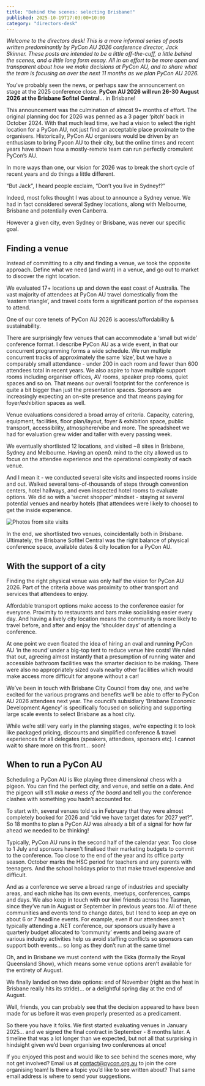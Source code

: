 ```yaml
---
title: "Behind the scenes: selecting Brisbane!"
published: 2025-10-19T17:03:00+10:00
category: "directors-desk"
---
```

_Welcome to the directors desk! This is a more informal series of posts written predominantly by PyCon AU 2026 conference director, Jack Skinner. These posts are intended to be a little off-the-cuff, a little behind the scenes, and a little long form essay. All in an effort to be more open and transparent about how we make decisions at PyCon AU, and to share what the team is focusing on over the next 11 months as we plan PyCon AU 2026._


You’ve probably seen the news, or perhaps saw the announcement on stage at the 2025 conference close. **PyCon AU 2026 will run 26-30 August 2026 at the Brisbane Sofitel Central**… in Brisbane!

This announcement was the culmination of almost 9+ months of effort. The original planning doc for 2026 was penned as a 3 pager ‘pitch’ back in October 2024. With that much lead time, we had a vision to select the right location for a PyCon AU, not just find an acceptable place proximate to the organisers. Historically, PyCon AU organisers would be driven by an enthusiasm to bring Pycon AU to their city, but the online times and recent years have shown how a mostly-remote team can run perfectly cromulent PyCon’s AU.

In more ways than one, our vision for 2026 was to break the short cycle of recent years and do things a little different.

“But Jack”, I heard people exclaim, “Don’t you live in Sydney!?”

Indeed, most folks thought I was about to announce a Sydney venue. We had in fact considered several Sydney locations, along with Melbourne, Brisbane and potentially even Canberra. 

However a given city, even Sydney or Brisbane, was never our specific goal.

## Finding a venue

Instead of committing to a city and finding a venue, we took the opposite approach. Define what we need (and want) in a venue, and go out to market to discover the right location.

We evaluated 17+ locations up and down the east coast of Australia. The vast majority of attendees at PyCon AU travel domestically from the ‘eastern triangle’, and travel costs form a significant portion of the expenses to attend.

One of our core tenets of PyCon AU 2026 is access/affordability & sustainability.

There are surprisingly few venues that can accommodate a ‘small but wide’ conference format. I describe PyCon AU as a wide event, in that our concurrent programming forms a wide schedule. We run multiple concurrent tracks of approximately the same ‘size’, but we have a comparably small attendance - under 200 in each room and fewer than 600 attendees total in recent years. We also aspire to have multiple support rooms including organiser offices, AV rooms, speaker prep rooms, quiet spaces and so on. That means our overall footprint for the conference is quite a bit bigger than just the presentation spaces. Sponsors are increasingly expecting an on-site presence and that means paying for foyer/exhibition spaces as well.

Venue evaluations considered a broad array of criteria. Capacity, catering, equipment, facilities, floor plan/layout, foyer & exhibition space, public transport, accessibility, atmosphere/vibe and more. The spreadsheet we had for evaluation grew wider and taller with every passing week.

We eventually shortlisted 12 locations, and visited ~8 sites in Brisbane, Sydney and Melbourne. Having an open0.
 mind to the city allowed us to focus on the attendee experience and the operational complexity of each venue.

And I mean it - we conducted several site visits and inspected rooms inside and out. Walked several tens-of-thousands of steps through convention centers, hotel hallways, and even inspected hotel rooms to evaluate options. We did so with a 'secret shopper' mindset - staying at several potential venues and nearby hotels (that attendees were likely to choose) to get the inside experience.

![Photos from site visits](/files/2026_site_visits.png)

In the end, we shortlisted two venues, coincidentally both in Brisbane. Ultimately, the Brisbane Sofitel Central was the right balance of physical conference space, available dates & city location for a PyCon AU.

## With the support of a city
Finding the right physical venue was only half the vision for PyCon AU 2026. Part of the criteria above was proximity to other transport and services that attendees to enjoy.

Affordable transport options make access to the conference easier for everyone. Proximity to restaurants and bars make socialising easier every day. And having a lively city location means the community is more likely to travel before, and after and enjoy the ‘shoulder days’ of attending a conference.

<aside class="mx-8 py-0 [&>*]:m-1 italic [&>*]:text-xl">

At one point we even floated the idea of hiring an oval and running PyCon AU ‘in the round’ under a big-top tent to reduce venue hire costs! We ruled that out, agreeing almost instantly that a presumption of running water and accessible bathroom facilities was the smarter decision to be making. There were also no appropriately sized ovals nearby other facilities which would make access more difficult for anyone without a car!

</aside>

We’ve been in touch with Brisbane City Council from day one, and we’re excited for the various programs and benefits we’ll be able to offer to PyCon AU 2026 attendees next year. The council’s subsidiary ‘Brisbane Economic Development Agency’ is specifically focused on soliciting and supporting large scale events to select Brisbane as a host city.

While we’re still very early in the planning stages, we’re expecting it to look like packaged pricing, discounts and simplified conference & travel experiences for all delegates (speakers, attendees, sponsors etc). I cannot wait to share more on this front… soon!

## When to run a PyCon AU

Scheduling a PyCon AU is like playing three dimensional chess with a pigeon. You can find the perfect city, and venue, and settle on a date. And the pigeon will _still make a mess of the board_ and tell you the conference clashes with something you hadn’t accounted for.

To start with, several venues told us in February that they were almost completely booked for 2026 and “did we have target dates for 2027 yet?”. So 18 months to plan a PyCon AU was already a bit of a signal for how far ahead we needed to be thinking!

Typically, PyCon AU runs in the second half of the calendar year. Too close to 1 July and sponsors haven’t finalised their marketing budgets to commit to the conference. Too close to the end of the year and its office party season. October marks the HSC period for teachers and any parents with teenagers. And the school holidays prior to that make travel expensive and difficult.

And as a conference we serve a broad range of industries and specialty areas, and each niche has its own events, meetups, conferences, camps and days.  We also keep in touch with our kiwi friends across the Tasman, since they’ve run in August or September in previous years too. All of these communities and events tend to change dates, but I tend to keep an eye on about 6 or 7 headline events. For example, even if our attendees aren’t typically attending a .NET conference, our sponsors usually have a quarterly budget allocated to ‘community’ events and being aware of various industry activities help us avoid staffing conflicts so sponsors can support both events… so long as they don’t run at the same time!

Oh, and in Brisbane we must contend with the Ekka (formally the Royal Queensland Show), which means some venue options aren’t available for the entirety of August.

We finally landed on two date options: end of November (right as the heat in Brisbane really hits its stride)… or a delightful spring day at the end of August.

Well, friends, you can probably see that the decision appeared to have been made for us before it was even properly presented as a predicament.

So there you have it folks. We first started evaluating venues in January 2025… and we signed the final contract in September - 8 months later. A timeline that was a lot longer than we expected, but not all that surprising in hindsight given we’d been organising two conferences at once!

<aside class="text-brand-gray bg-brand-accent rounded-xl px-4 py-0.5">

If you enjoyed this post and would like to see behind the scenes more, why not get involved? Email us at contact@pycon.org.au to join the core organising team! Is there a topic you’d like to see written about? That same email address is where to send your suggestions.

</aside>


